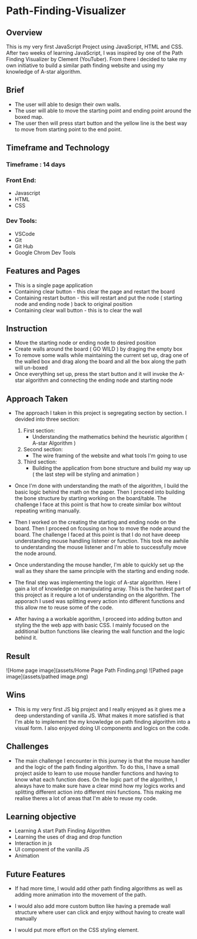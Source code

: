 # Path-Finding-Visualizer

## Overview
This is my very first JavaScript Project using JavaScript, HTML and CSS. After two weeks of learning JavaScript, I was inspired by one of the Path Finding Visualizer by Clement (YouTuber). From there I decided to take my own initiative to build a similar path finding website and using my knowledge of A-star algorithm.

## Brief
- The user will able to design their own walls.
- The user will able to move the starting point and ending point around the boxed map.
- The user then will press start button and the yellow line is the best way to move from starting point to the end point.

## Timeframe and Technology
### Timeframe : 14 days

### Front End:
- Javascript 
- HTML
- CSS

### Dev Tools:
- VSCode
- Git 
- Git Hub
- Google Chrom Dev Tools

## Features and Pages
- This is a single page application 
- Containing clear button  - this clear the page and restart the board
- Containing restart button - this will restart and put the node ( starting node and ending node ) back to original position
- Containing clear wall button - this is to clear the wall

## Instruction 
- Move the starting node or ending node to desired position 
- Create walls around the board ( GO WILD ) by draging the empty box
- To remove some walls while maintaining the current set up, drag one of the walled box and drag along the board and all the box along the path will un-boxed
- Once everything set up, press the start button and it will invoke the A-star algorithm and connecting the ending node and starting node

## Approach Taken 
- The approach I taken in this project is segregating section by section. I devided into three section:
  1) First section:
     - Understanding the mathematics behind the heuristic algorithm ( A-star Algorithm )
  2) Second section:
     - The wire framing of the website and what tools I'm going to use
  3) Third section: 
     - Building the application from bone structure and build my way up ( the last step will be styling and animation )

- Once I'm done with understanding the math of the algorithm, I build the basic logic behind the math on the paper. Then I proceed into building the bone structure by starting working on the board/table. The challenge I face at this point is that how to create similar box wihtout repeating writing manually. 

- Then I worked on the creating the starting and ending node on the board. Then I proceed on fcousing on how to move the node around the board. The challenge I faced at this point is that I do not have deeep understanding mouse handling listener or function. This took me awhile to understanding the mouse listener and I'm able to successfully move the node around.

- Once understanding the mouse handler, I'm able to quickly set up the wall as they share the same principle with the starting and ending node. 

- The final step was implementing the logic of A-star algorithm. Here I gain a lot of knowledge on manipulating array. This is the hardest part of this project as it require a lot of understanding on the algorithm. The apporach I used was splitting every action into different functions and this allow me to reuse some of the code.

- After having a a workable agorithm, I proceed into adding button and styling the the web app with basic CSS. I mainly focused on the additional button functions like clearing the wall function and the logic behind it.

## Result 

![Home page image](assets/Home Page Path Finding.png)
![Pathed page image](assets/pathed image.png)

## Wins
- This is my very first JS big project and I really enjoyed as it gives me a deep understanding of vanilla JS. What makes it more satisfied is that I'm able to implement the my knowledge on path finding algorithm into a visual form. I also enjoyed doing UI components and logics on the code. 

## Challenges 
- The main challenge I encounter in this journey is that the mouse handler and the logic of the path finding algorithm. To do this, I have a small project aside to learn to use mouse handler functions and having to know what each function does. On the logic part of the algorithm, I always have to make sure have a clear mind how my logics works and splitting different action into different mini functions. This making me realise theres a lot of areas that I'm able to reuse my code.


## Learning objective 
- Learning A start Path Finding Algorithm
- Learning the uses of drag and drop function 
- Interaction in js
- UI component of the vanilla JS
- Animation

## Future Features 
- If had more time, I would add other path finding algorithms as well as adding more animation into the movement of the path.

- I would also add more custom button like having a premade wall structure where user can click and enjoy without having to create wall manually 

- I would put more effort on the CSS styling element.
